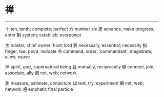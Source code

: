 # 禅
--------------------------------

十 ten, tenth; complete; perfect
六 number six
進 advance, make progress, enter
制 system; establish; overpower
 
主 master, chief owner; host; lord
要 necessary, essential; necessity
指 finger, toe; point, indicate
令 command, order; 'commandant', magistrate; allow, cause
 
神 spirit, god, supernatural being
互 mutually, reciprocally
聯 connect, join; associate, ally
網 net, web; network
 
測 measure, estimate, conjecture
試 test, try, experiment
網 net, web; network
吧 emphatic final particle
